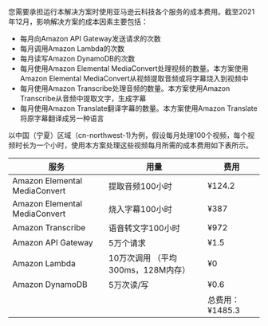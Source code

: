 您需要承担运行本解决方案时使用亚马逊云科技各个服务的成本费用。截至2021年12月，影响解决方案的成本因素主要包括：

- 每月向Amazon API Gateway发送请求的次数
- 每月调用Amazon Lambda的次数
- 每月读写Amazon DynamoDB的次数
- 每月使用Amazon Elemental MediaConvert处理视频的数量。本方案使用Amazon Elemental MediaConvert从视频提取音频或将字幕烧入到视频中
- 每月使用Amazon Transcribe处理音频的数量。本方案使用Amazon Transcribe从音频中提取文字，生成字幕
- 每月使用Amazon Translate翻译字幕的数量。本方案使用Amazon Translate将原字幕翻译成另一种语言

以中国（宁夏）区域（cn-northwest-1)为例，假设每月处理100个视频，每个视频时长为一个小时，使用本方案处理这些视频每月所需的成本费用如下表所示。

| 服务 | 用量 | 费用 |
|---|---|---|
| Amazon Elemental MediaConvert | 提取音频100小时 | ¥124.2 |
| Amazon Elemental MediaConvert | 烧入字幕100小时 | ¥387 |
| Amazon Transcribe | 语音转文字100小时 | ¥972 |
| Amazon API Gateway | 5万个请求 | ¥1.5 |
| Amazon Lambda | 10万次调用 （平均300ms，128M内存） | ¥0 |
| Amazon DynamoDB | 5万次读/写 | ¥0.6 |
|  |  | 总费用：¥1485.3 |